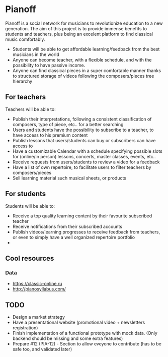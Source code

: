 # Pianoff
Pianoff is a social network for musicians to revolutionize education to a new generation. The aim of this project is to provide immense benefits to students and
teachers, plus being an excelent platform to find classical music comfortably.
- Students will be able to get affordable learning/feedback from the best musicians in the world
- Anyone can become teacher, with a flexible schedule, and with the possibility to have passive income.
- Anyone can find classical pieces in a super comfortable manner thanks to structured storage of videos following the composers/pieces tree hierarchy

## For teachers
Teachers will be able to:
 - Publish their interpretations, following a consistent classification of composers, type of piece, etc.. for a better searching
 - Users and students have the possibility to subscribe to a teacher, to have access to his premium content
 - Publish lessons that users/students can buy or subscribers can have access to
 - Have a customizable Calendar with a schedule specifying possible slots for (online/in person) lessons, concerts, master classes, events, etc..
 - Receive requests from users/students to review a video for a feedback
 - Have a list of own repertoire, to facilitate users to filter teachers by composers/pieces
 - Sell learning material such musical sheets, or products
 
## For students
Students will be able to:
 - Receive a top quality learning content by their favourite subscribed teacher
 - Receive notifications from their subscribed accounts
 - Publish videos/learning progresses to receive feedback from teachers, or even to simply have a well organized repertoire portfolio
 - 

## Cool resources
### Data
 - https://classic-online.ru
 - http://pianosyllabus.com/
 
 
 ## TODO
  - Design a market strategy
  - Have a presentational website (promotional video + newsletters registration)
  - Finish implementation of a functional prototype with mock data. (Only backend should be missing and some extra features)
  - Prepare #12 (PIA-12) - Section to allow eveyone to contribute (has to be safe too, and validated later)
 
         
         
         
